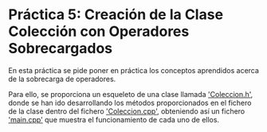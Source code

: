 ﻿# Práctica 5: Creación de la Clase Colección con Operadores Sobrecargados

En esta práctica se pide poner en práctica los conceptos aprendidos acerca de la sobrecarga de operadores.

Para ello, se proporciona un esqueleto de una clase llamada ['Coleccion.h'](https://github.com/aleon2020/DS_2022-2023/blob/main/Pr%C3%A1cticas/Pr%C3%A1ctica%205%3A%20Creaci%C3%B3n%20de%20la%20clase%20Coleccion%20con%20operadores%20sobrecargados/src/Coleccion.h), donde se han ido desarrollando los métodos proporcionados en el fichero de la clase dentro del fichero ['Coleccion.cpp'](https://github.com/aleon2020/DS_2022-2023/blob/main/Pr%C3%A1cticas/Pr%C3%A1ctica%205%3A%20Creaci%C3%B3n%20de%20la%20clase%20Coleccion%20con%20operadores%20sobrecargados/src/Coleccion.cpp), obteniendo así un fichero ['main.cpp'](https://github.com/aleon2020/DS_2022-2023/blob/main/Pr%C3%A1cticas/Pr%C3%A1ctica%205%3A%20Creaci%C3%B3n%20de%20la%20clase%20Coleccion%20con%20operadores%20sobrecargados/src/main.cpp) que muestra el funcionamiento de cada uno de ellos.

